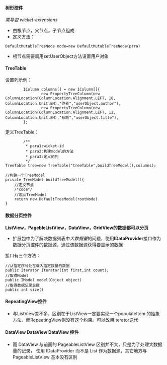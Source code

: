 #### 树形控件
*需导包 wicket-extensions*
- 由根节点，父节点，子节点组成
- 定义方法：

```DefaultMutableTreeNode node=new DefaultMutableTreeNode(para)```
- 根节点需要调用setUserObject方法设置用户对象

#### TreeTable
设置列示例：
```
        IColumn columns[] = new IColumn[]{
                new PropertyTreeColumn(new ColumnLocation(ColumnLocation.Alignment.LEFT, 18, ColumnLocation.Unit.EM),"作者","userObject.author"),
                new PropertyTreeColumn(new ColumnLocation(ColumnLocation.Alignment.LEFT, 12, ColumnLocation.Unit.EM),"标题","userObject.title"),
        };
```
定义TreeTable：
```
        /**
         * para1:wicket-id
         * para2:构建model的方法
         * para3:定义的列
         */
TreeTable tree=new TreeTable("treeTable",buildTreeModel(),columns);

//构建一个TreeModel
private TreeModel buildTreeModel(){
    //定义节点
    /*code*/
    //返回TreeModel
    return new DefaultTreeModel(rootNode)
}
```

#### 数据分页控件
**ListView，PagebleListView，DataView，GridView的数据都可以分页**

- 扩展包中为了解决数据列表中*大数据量*的问题，使用**IDataProvider**接口作为数据分页控件的数据源，通过该数据源获得要显示的数据

接口有三个方法：
```
//从指定序号处在载入指定数量的数据
public Iterator iterator(int first,int count);
//取得Model
public IModel model(Object object)
//取得数据记录总数
public int size()
```
#### RepeatingView控件
- 与ListView差不多，区别在于ListView一定要实现一个populateItem 的抽象方法，而RepeatingView则没有这个约束。可以改用Iterator迭代
####  DataView DataView DataView 控件 
- 而 DataView 与前面的 PageableListView 区别并不大，只是为了处理大数据量的记录， 使用 IDataProvider 而不是 List 作为数据源，其它地方与 PageableListView 基本没有区别